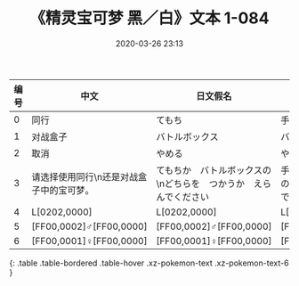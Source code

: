 ﻿---
date: 2020-03-26 23:13
last_modified_at: 2020-03-27 15:05
layout: default
title: 《精灵宝可梦 黑／白》文本 1-084
---
| 编号 | 中文 | 日文假名 | 日文汉字 |
| ---- | ---- | ---- | --- |
| 0 | 同行 | てもち | 手持ち |
| 1 | 对战盒子 | バトルボックス | バトルボックス |
| 2 | 取消 | やめる | やめる |
| 3 | 请选择使用同行\n还是对战盒子中的宝可梦。 | てもちか　バトルボックスの\nどちらを　つかうか　えらんでください | 手持ちか　バトルボックスの\nどちらを　使うか　選んでください |
| 4 | L[0202,0000] | L[0202,0000] | L[0202,0000] |
| 5 | [FF00,0002]♂[FF00,0000] | [FF00,0002]♂[FF00,0000] | [FF00,0002]♂[FF00,0000] |
| 6 | [FF00,0001]♀[FF00,0000] | [FF00,0001]♀[FF00,0000] | [FF00,0001]♀[FF00,0000] |
{: .table .table-bordered .table-hover .xz-pokemon-text .xz-pokemon-text-6 }